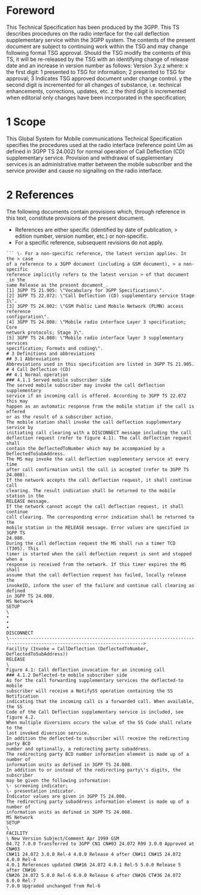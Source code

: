 # Foreword
This Technical Specification has been produced by the 3GPP.
This TS describes procedures on the radio interface for the call deflection
supplementary service within the 3GPP system.
The contents of the present document are subject to continuing work within the
TSG and may change following formal TSG approval. Should the TSG modify the
contents of this TS, it will be re-released by the TSG with an identifying
change of release date and an increase in version number as follows:
Version 3.y.z
where:
x the first digit:
1 presented to TSG for information;
2 presented to TSG for approval;
3 Indicates TSG approved document under change control.
y the second digit is incremented for all changes of substance, i.e. technical
enhancements, corrections, updates, etc.
z the third digit is incremented when editorial only changes have been
incorporated in the specification;
# 1 Scope
This Global System for Mobile communications Technical Specification specifies
the procedures used at the radio interface (reference point Um as defined in
3GPP TS 24.002) for normal operation of Call Deflection (CD) supplementary
service. Provision and withdrawal of supplementary services is an
administrative matter between the mobile subscriber and the service provider
and cause no signalling on the radio interface.
# 2 References
The following documents contain provisions which, through reference in this
text, constitute provisions of the present document.
  * References are either specific (identified by date of publication, > edition number, version number, etc.) or non‑specific.
  * For a specific reference, subsequent revisions do not apply.
```{=html}
``` \- For a non-specific reference, the latest version applies. In the > case
of a reference to a 3GPP document (including a GSM document), > a non-specific
reference implicitly refers to the latest version > of that document _in the
same Release as the present document_.
[1] 3GPP TS 21.905: \"Vocabulary for 3GPP Specifications\".
[2] 3GPP TS 22.072: \"Call Deflection (CD) supplementary service Stage 1\".
[3] 3GPP TS 24.002: \"GSM Public Land Mobile Network (PLMN) access reference
configuration\".
[4] 3GPP TS 24.008: \"Mobile radio interface Layer 3 specification; Core
network protocols; Stage 3\".
[5] 3GPP TS 24.080: \"Mobile radio interface layer 3 supplementary services
specification; Formats and coding\".
# 3 Definitions and abbreviations
## 3.1 Abbreviations
Abbreviations used in this specification are listed in 3GPP TS 21.905.
# 4 Call Deflection (CD)
## 4.1 Normal operation
### 4.1.1 Served mobile subscriber side
The served mobile subscriber may invoke the call deflection supplementary
service if an incoming call is offered. According to 3GPP TS 22.072 this may
happen as an automatic response from the mobile station if the call is offered
or as the result of a subscriber action.
The mobile station shall invoke the call deflection supplementary service by
initiating call clearing with a DISCONNECT message including the call
deflection request (refer to figure 4.1). The call deflection request shall
contain the DeflectedToNumber which may be accompanied by a
DeflectedToSubAddress.
The MS may invoke the call deflection supplementary service at every time
after call confirmation until the call is accepted (refer to 3GPP TS 24.008).
If the network accepts the call deflection request, it shall continue call
clearing. The result indication shall be returned to the mobile station in the
RELEASE message.
If the network cannot accept the call deflection request, it shall continue
call clearing. The corresponding error indication shall be returned to the
mobile station in the RELEASE message. Error values are specified in 3GPP TS
24.080.
During the call deflection request the MS shall run a timer TCD (T305). This
timer is started when the call deflection request is sent and stopped when a
response is received from the network. If this timer expires the MS shall
assume that the call deflection request has failed, locally release the
invokeID, inform the user of the failure and continue call clearing as defined
in 3GPP TS 24.008.
MS Network
SETUP
\
•
•
•
DISCONNECT
\------------------------------------------------------------------------------------------------------------------------>
Facility (Invoke = CallDeflection (DeflectedToNumber, DeflectedToSubAddress))
RELEASE
\
Figure 4.1: Call deflection invocation for an incoming call
### 4.1.2 Deflected-to mobile subscriber side
As for the call forwarding supplementary services the deflected-to mobile
subscriber will receive a NotifySS operation containing the SS Notification
indicating that the incoming call is a forwarded call. When available, the SS
Code of the Call Deflection supplementary service is included, see figure 4.2.
When multiple diversions occurs the value of the SS Code shall relate to the
last invoked diversion service.
In addition the deflected-to subscriber will receive the redirecting party BCD
number and optionally, a redirecting party subaddress.
The redirecting party BCD number information element is made up of a number of
information units as defined in 3GPP TS 24.008.
In addition to or instead of the redirecting party\'s digits, the subscriber
may be given the following information:
\- screening indicator;
\- presentation indicator.
Indicator values are given in 3GPP TS 24.008.
The redirecting party subaddress information element is made up of a number of
information units as defined in 3GPP TS 24.008.
MS Network
SETUP
\
FACILITY
\ New Version Subject/Comment Apr 1999 GSM
04.72 7.0.0 Transferred to 3GPP CN1 CN#03 24.072 R99 3.0.0 Approved at CN#03
CN#11 24.072 3.0.0 Rel-4 4.0.0 Release 4 after CN#11 CN#15 24.072 4.0.0 Rel-4
4.0.1 References updated CN#16 24.072 4.0.1 Rel-5 5.0.0 Release 5 after CN#16
CN#26 24.072 5.0.0 Rel-6 6.0.0 Release 6 after CN#26 CT#36 24.072 6.0.0 Rel-7
7.0.0 Upgraded unchanged from Rel-6